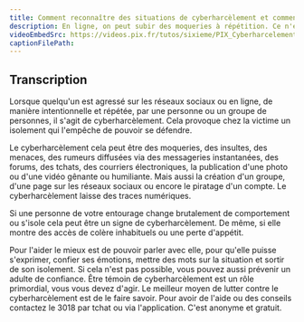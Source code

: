 ```yaml
---
title: Comment reconnaître des situations de cyberharcèlement et comment y faire face ?
description: En ligne, on peut subir des moqueries à répétition. Ce n'est pas une situation normale. Apprenez les bons réflexes pour vous défendre et défendre les autres à l'aide de cette vidéo !
videoEmbedSrc: https://videos.pix.fr/tutos/sixieme/PIX_Cyberharcelement_v08_231109.mp4
captionFilePath:
---
```


## Transcription

Lorsque quelqu'un est agressé sur les réseaux sociaux ou en ligne, de manière intentionnelle et répétée, par une personne ou un groupe de personnes, il s'agit de cyberharcèlement. Cela provoque chez la victime un isolement qui l'empêche de pouvoir se défendre.

Le cyberharcèlement cela peut être des moqueries, des insultes, des menaces, des rumeurs diffusées via des messageries instantanées, des forums, des tchats, des courriers électroniques, la publication d'une photo ou d'une vidéo gênante ou humiliante. Mais aussi la création d'un groupe, d'une page sur les réseaux sociaux ou encore le piratage d'un compte. Le cyberharcèlement laisse des traces numériques.

Si une personne de votre entourage change brutalement de comportement ou s'isole cela peut être un signe de cyberharcèlement. De même, si elle montre des accès de colère inhabituels ou une perte d'appétit.

Pour l'aider le mieux est de pouvoir parler avec elle, pour qu'elle puisse s'exprimer, confier ses émotions, mettre des mots sur la situation et sortir de son isolement. Si cela n'est pas possible, vous pouvez aussi prévenir un adulte de confiance. Être témoin de cyberharcèlement est un rôle primordial, vous vous devez d'agir. Le meilleur moyen de lutter contre le cyberharcèlement est de le faire savoir. Pour avoir de l'aide ou des conseils contactez le 3018 par tchat ou via l'application. C'est anonyme et gratuit.
